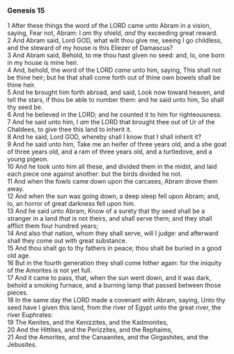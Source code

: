 ### Genesis 15

1 After these things the word of the LORD came unto Abram in a vision, saying, Fear not, Abram: I *am* thy shield, *and* thy exceeding great reward.  
2 And Abram said, Lord GOD, what wilt thou give me, seeing I go childless, and the steward of my house *is* this Eliezer of Damascus?  
3 And Abram said, Behold, to me thou hast given no seed: and, lo, one born in my house is mine heir.  
4 And, behold, the word of the LORD *came* unto him, saying, This shall not be thine heir; but he that shall come forth out of thine own bowels shall be thine heir.  
5 And he brought him forth abroad, and said, Look now toward heaven, and tell the stars, if thou be able to number them: and he said unto him, So shall thy seed be.  
6 And he believed in the LORD; and he counted it to him for righteousness.  
7 And he said unto him, I *am* the LORD that brought thee out of Ur of the Chaldees, to give thee this land to inherit it.  
8 And he said, Lord GOD, whereby shall I know that I shall inherit it?  
9 And he said unto him, Take me an heifer of three years old, and a she goat of three years old, and a ram of three years old, and a turtledove, and a young pigeon.  
10 And he took unto him all these, and divided them in the midst, and laid each piece one against another: but the birds divided he not.  
11 And when the fowls came down upon the carcases, Abram drove them away.  
12 And when the sun was going down, a deep sleep fell upon Abram; and, lo, an horror of great darkness fell upon him.  
13 And he said unto Abram, Know of a surety that thy seed shall be a stranger in a land *that is* not theirs, and shall serve them; and they shall afflict them four hundred years;  
14 And also that nation, whom they shall serve, will I judge: and afterward shall they come out with great substance.  
15 And thou shalt go to thy fathers in peace; thou shalt be buried in a good old age.  
16 But in the fourth generation they shall come hither again: for the iniquity of the Amorites *is* not yet full.  
17 And it came to pass, that, when the sun went down, and it was dark, behold a smoking furnace, and a burning lamp that passed between those pieces.  
18 In the same day the LORD made a covenant with Abram, saying, Unto thy seed have I given this land, from the river of Egypt unto the great river, the river Euphrates:  
19 The Kenites, and the Kenizzites, and the Kadmonites,  
20 And the Hittites, and the Perizzites, and the Rephaims,  
21 And the Amorites, and the Canaanites, and the Girgashites, and the Jebusites.  
